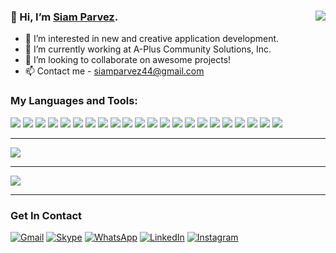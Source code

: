 ### 👋 Hi, I’m [Siam Parvez]. <img align="right" src="https://visitor-badge.laobi.icu/badge?page_id=siamparvez44.siamparvez44">

- 👀 I’m interested in new and creative application development.
- 🌱 I’m currently working at A-Plus Community Solutions, Inc.
- 💞️ I’m looking to collaborate on awesome projects!
- 📫 Contact me - siamparvez44@gmail.com

### My Languages and Tools:

![](https://img.shields.io/badge/HTML5-E34F26?style=for-the-badge&logo=html5&logoColor=white)
![](https://img.shields.io/badge/CSS3-1572B6?style=for-the-badge&logo=css3&logoColor=white)
![](https://img.shields.io/badge/Sass-CC6699?style=for-the-badge&logo=sass&logoColor=white)
![](https://img.shields.io/badge/Bootstrap-7952B3?style=for-the-badge&logo=bootstrap&logoColor=white)
![](https://img.shields.io/badge/Tailwind%20CSS-38B2AC?style=for-the-badge&logo=tailwind-css&logoColor=white)
![](https://img.shields.io/badge/JavaScript-F7DF1E?style=for-the-badge&logo=javascript&logoColor=black)
![](https://img.shields.io/badge/jQuery-0769AD?style=for-the-badge&logo=jquery&logoColor=white)
![](https://img.shields.io/badge/Python-FFD23F?logo=python&style=for-the-badge&logoColor=black)
![](https://img.shields.io/badge/PHP-4F5B93?logo=php&style=for-the-badge&logoColor=white)
![](https://img.shields.io/badge/SQL%20Server-BE1E20?logo=microsoft-sql-server&style=for-the-badge&logoColor=white)
![](https://img.shields.io/badge/Git_SCM-F05033?style=for-the-badge&logo=git&logoColor=white)
![](https://img.shields.io/badge/github-171515.svg?style=for-the-badge&logo=github&logoColor=white)
![](https://img.shields.io/badge/VS%20Code-24AAF3?logo=visual-studio-code&style=for-the-badge&logoColor=white)
![](https://img.shields.io/badge/PyCharm-000000?style=for-the-badge&logo=pycharm&logoColor=white)
![](https://img.shields.io/badge/Atom-66595C?style=for-the-badge&logo=atom&logoColor=white)
![](https://img.shields.io/badge/Adobe%20XD-460137?style=for-the-badge&logo=Adobe%20XD&logoColor=white)
![](https://img.shields.io/badge/Figma-09CF83?style=for-the-badge&logo=figma&logoColor=white)
![](https://img.shields.io/badge/React-61DBFB?style=for-the-badge&logo=react&logoColor=black)
![](https://img.shields.io/badge/Redux-764abc?style=for-the-badge&logo=redux&logoColor=white)
![](https://img.shields.io/badge/TypeScript-007acc?style=for-the-badge&logo=typescript&logoColor=white)
![](https://img.shields.io/badge/Firebase-ffa611?style=for-the-badge&logo=firebase&logoColor=white)
![](https://img.shields.io/badge/Material%20UI-007FFF?style=for-the-badge&logo=mui&logoColor=white)
<br />

---

<img src="https://github-readme-stats.vercel.app/api/top-langs/?username=siamparvez44&theme=react"/>

---

<img src="https://github-readme-stats.vercel.app/api?username=siamparvez44&show_icons=true&theme=react"/>

---

### Get In Contact
[![Gmail](https://img.shields.io/badge/%20-Gmail-black?color=DD4B3F&labelColor=DD4B3F&logo=gmail&logoColor=ffffff)][gmail]
[![Skype](https://img.shields.io/badge/%20-Skype-black?color=01ACEC&labelColor=01ACEC&logo=skype&logoColor=ffffff)][skype]
[![WhatsApp](https://img.shields.io/badge/%20-WhatsApp-black?color=46C755&labelColor=46C755&logo=whatsapp&logoColor=ffffff)][whatsapp]
[![LinkedIn](https://img.shields.io/badge/%20-LinkedIn-black?color=0072b1&labelColor=0072b1&logo=linkedin&logoColor=ffffff)][linkedin]
[![Instagram](https://img.shields.io/badge/%20-Instagram-black?color=C32AA3&labelColor=C32AA3&logo=instagram&logoColor=ffffff)][instagram]



[Siam Parvez]: https://www.linkedin.com/in/siamparvez44
[instagram]: https://www.instagram.com/siamparvez44
[linkedin]: https://www.linkedin.com/in/siamparvez44
[github]: https://github.com/siamparvez44
[skype]: https://join.skype.com/invite/XuI8l9hL25iD
[whatsapp]: https://wa.me/8801521775979
[gmail]: mailto:siamparvez44@gmail.com
